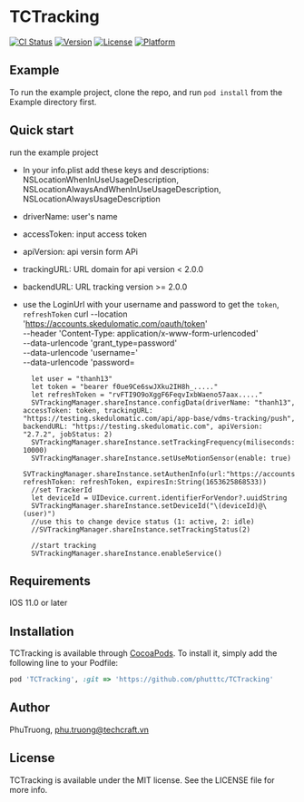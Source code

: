 # TCTracking

[![CI Status](https://img.shields.io/travis/PhuTruong/TCTracking.svg?style=flat)](https://travis-ci.org/PhuTruong/TCTracking)
[![Version](https://img.shields.io/cocoapods/v/TCTracking.svg?style=flat)](https://cocoapods.org/pods/TCTracking)
[![License](https://img.shields.io/cocoapods/l/TCTracking.svg?style=flat)](https://cocoapods.org/pods/TCTracking)
[![Platform](https://img.shields.io/cocoapods/p/TCTracking.svg?style=flat)](https://cocoapods.org/pods/TCTracking)

## Example

To run the example project, clone the repo, and run `pod install` from the Example directory first.

## Quick start

run the example project

- In your info.plist add these keys and descriptions: NSLocationWhenInUseUsageDescription, NSLocationAlwaysAndWhenInUseUsageDescription, NSLocationAlwaysUsageDescription
- driverName: user's name
- accessToken: input access token
- apiVersion: api versin form APi
- trackingURL: URL domain for api version < 2.0.0
- backendURL: URL tracking version >= 2.0.0
- use the LoginUrl with your username and password to get the `token`, `refreshToken`
  curl --location 'https://accounts.skedulomatic.com/oauth/token' \
   --header 'Content-Type: application/x-www-form-urlencoded' \
   --data-urlencode 'grant_type=password' \
   --data-urlencode 'username=<username>' \
   --data-urlencode 'password=<password>

        let user = "thanh13"
        let token = "bearer f0ue9Ce6swJXku2IH8h_....."
        let refreshToken = "rvFTI9O9oXggF6FeqvIxbWaeno57aax....."
        SVTrackingManager.shareInstance.configData(driverName: "thanh13", accessToken: token, trackingURL: "https://testing.skedulomatic.com/api/app-base/vdms-tracking/push", backendURL: "https://testing.skedulomatic.com", apiVersion: "2.7.2", jobStatus: 2)
        SVTrackingManager.shareInstance.setTrackingFrequency(miliseconds: 10000)
        SVTrackingManager.shareInstance.setUseMotionSensor(enable: true)
        SVTrackingManager.shareInstance.setAuthenInfo(url:"https://accounts.skedulomatic.com/oauth/token", refreshToken: refreshToken, expiresIn:String(1653625868533))
        //set TrackerId
        let deviceId = UIDevice.current.identifierForVendor?.uuidString
        SVTrackingManager.shareInstance.setDeviceId("\(deviceId)@\(user)")
        //use this to change device status (1: active, 2: idle)
        //SVTrackingManager.shareInstance.setTrackingStatus(2)

        //start tracking
        SVTrackingManager.shareInstance.enableService()

## Requirements

IOS 11.0 or later

## Installation

TCTracking is available through [CocoaPods](https://cocoapods.org). To install
it, simply add the following line to your Podfile:

```ruby
pod 'TCTracking', :git => 'https://github.com/phutttc/TCTracking'
```

## Author

PhuTruong, phu.truong@techcraft.vn

## License

TCTracking is available under the MIT license. See the LICENSE file for more info.
